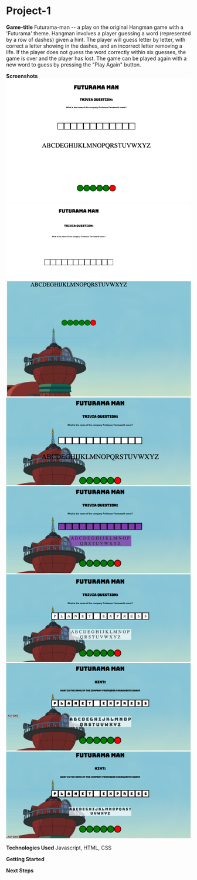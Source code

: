# Project-1

**Game-title**
Futurama-man -- a play on the original Hangman game with a 'Futurama' theme. Hangman involves a player guessing a word (represented by a row of dashes) given a hint. The player will guess letter by letter, with correct a letter showing in the dashes, and an incorrect letter removing a life. If the player does not guess the word correctly within six guesses, the game is over and the player has lost. The game can be played again with a new word to guess by pressing the "Play Again" button.

**Screenshots**
![First screenshot](./img/screenshot-1.png)
![Second screenshot](./img/screenshot-2.png)
![Third screenshot](./img/screenshot-3.png)
![Fourth screenshot](./img/screenshot-4.png)
![Fifth screenshot](./img/screenshot-5.png)
![Sixth screenshot](./img/screenshot-6.png)
![Seventh screenshot](./img/screenshot-7.png)


**Technologies Used** 
Javascript, HTML, CSS

**Getting Started**

**Next Steps**

